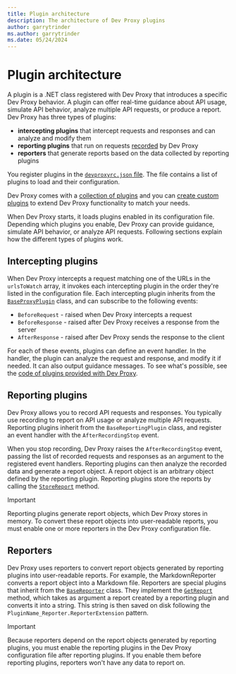 ```yaml
---
title: Plugin architecture
description: The architecture of Dev Proxy plugins
author: garrytrinder
ms.author: garrytrinder
ms.date: 05/24/2024
---
```


# Plugin architecture

A plugin is a .NET class registered with Dev Proxy that introduces a specific Dev Proxy behavior. A plugin can offer real-time guidance about API usage, simulate API behavior, analyze multiple API requests, or produce a report. Dev Proxy has three types of plugins:

- **intercepting plugins** that intercept requests and responses and can analyze and modify them
- **reporting plugins** that run on requests [recorded](../how-to/record-and-export-proxy-activity.md) by Dev Proxy
- **reporters** that generate reports based on the data collected by reporting plugins

You register plugins in the [`devproxyrc.json` file](devproxyrc.md). The file contains a list of plugins to load and their configuration.

Dev Proxy comes with a [collection of plugins](overview.md#plugins) and you can [create custom plugins](../how-to/create-custom-plugin.md) to extend Dev Proxy functionality to match your needs.

When Dev Proxy starts, it loads plugins enabled in its configuration file. Depending which plugins you enable, Dev Proxy can provide guidance, simulate API behavior, or analyze API requests. Following sections explain how the different types of plugins work.

## Intercepting plugins

When Dev Proxy intercepts a request matching one of the URLs in the `urlsToWatch` array, it invokes each intercepting plugin in the order they're listed in the configuration file. Each intercepting plugin inherits from the [`BaseProxyPlugin`](https://github.com/microsoft/dev-proxy/blob/main/dev-proxy-abstractions/BaseProxyPlugin.cs) class, and can subscribe to the following events:

- `BeforeRequest` - raised when Dev Proxy intercepts a request
- `BeforeResponse` - raised after Dev Proxy receives a response from the server
- `AfterResponse` - raised after Dev Proxy sends the response to the client

For each of these events, plugins can define an event handler. In the handler, the plugin can analyze the request and response, and modify it if needed. It can also output guidance messages. To see what's possible, see the [code of plugins provided with Dev Proxy](https://github.com/microsoft/dev-proxy/tree/main/dev-proxy-plugins).

## Reporting plugins

Dev Proxy allows you to record API requests and responses. You typically use recording to report on API usage or analyze multiple API requests. Reporting plugins inherit from the `BaseReportingPlugin` class, and register an event handler with the `AfterRecordingStop` event.

When you stop recording, Dev Proxy raises the `AfterRecordingStop` event, passing the list of recorded requests and responses as an argument to the registered event handlers. Reporting plugins can then analyze the recorded data and generate a report object. A report object is an arbitrary object defined by the reporting plugin. Reporting plugins store the reports by calling the [`StoreReport`](https://github.com/microsoft/dev-proxy/blob/ecb4e1d56e327204f359152f7aff1057663edfe6/dev-proxy-abstractions/BaseReportingPlugin.cs#L15) method.

> [!IMPORTANT]
> Reporting plugins generate report objects, which Dev Proxy stores in memory. To convert these report objects into user-readable reports, you must enable one or more reporters in the Dev Proxy configuration file.

## Reporters

Dev Proxy uses reporters to convert report objects generated by reporting plugins into user-readable reports. For example, the MarkdownReporter converts a report object into a Markdown file. Reporters are special plugins that inherit from the [`BaseReporter`](https://github.com/microsoft/dev-proxy/blob/main/dev-proxy-plugins/Reporters/BaseReporter.cs) class. They implement the [`GetReport`](https://github.com/microsoft/dev-proxy/blob/ecb4e1d56e327204f359152f7aff1057663edfe6/dev-proxy-plugins/Reporters/BaseReporter.cs#L25) method, which takes as argument a report created by a reporting plugin and converts it into a string. This string is then saved on disk following the `PluginName_Reporter.ReporterExtension` pattern.

> [!IMPORTANT]
> Because reporters depend on the report objects generated by reporting plugins, you must enable the reporting plugins in the Dev Proxy configuration file after reporting plugins. If you enable them before reporting plugins, reporters won't have any data to report on.
